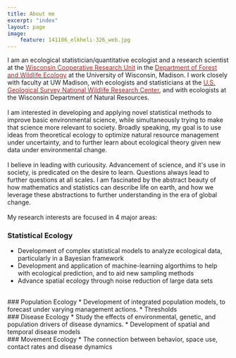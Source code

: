 ```yaml
---
title: About me
excerpt: "index"
layout: page
image:
    feature: 141106_elkheli-326_web.jpg
---
```


I am an ecological statistician/quantitative ecologist and a research scientist at the  <a href="https://www.coopunits.org/Wisconsin_Wildlife/" target="_blank"><font color="brown"> Wisconsin Cooperative Research Unit</font></a> in the <a href="https://forestandwildlifeecology.wisc.edu/" target="_blank"><font color="brown">Department of Forest and Wildlife Ecology</font></a> at the University of Wisconsin, Madison. I work closely with faculty at UW Madison, with ecologists and statisticians at the <a href="https://forestandwildlifeecology.wisc.edu/" target="_blank"><font color="brown">U.S. Geological Survey National Wildlife Research Center</font></a>, and with ecologists at the Wisconsin Department of Natural Resources.
<br /><br />
I am interested in developing and applying novel statistical methods to improve basic environmental science, while simultaneously trying to make that science more relevant to society. Broadly speaking, my goal is to use ideas from theoretical ecology to optimize natural resource management under uncertainty, and to further learn about ecological theory given new data under environmental change.
<br /><br />
I believe in leading with curiousity. Advancement of science, and it's use in society, is predicated on the desire to learn. Questions always lead to further questions at all scales. I am fascinated by the abstract beauty of how mathematics and statistics can describe life on earth, and how we leverage these abstractions to further understanding in the era of global change.
<br /><br />
My research interests are focused in 4 major areas:
<br />
### Statistical Ecology
* Development of complex statistical models to analyze ecological data, particularly in a Bayesian framework
* Development and application of machine-learning algorthims to help with ecological prediction, and to aid new sampling methods
* Advance spatial ecology through noise reduction of large data sets
<br />
### Population Ecology
* Development of integrated population models, to forecast under varying management actions.
* Thresholds
<br />
### Disease Ecology
* Study the effects of environmental, genetic, and population drivers of disease dynamics.
* Development of spatial and temporal disease models
<br />
### Movement Ecology
* The connection between behavior, space use, contact rates and disease dynamics
